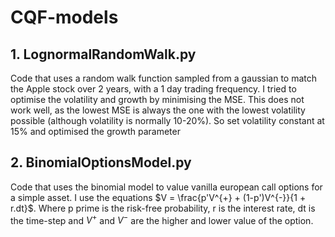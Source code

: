 # CQF-models

## 1. LognormalRandomWalk.py

Code that uses a random walk function sampled from a gaussian to match the Apple stock over 2 years, with a 1 day trading frequency. I tried to optimise the volatility and growth by minimising the MSE. This does not work well, as the lowest MSE is always the one with the lowest volatility possible (although volatility is normally 10-20%). So set volatility constant at 15% and optimised the growth parameter

## 2. BinomialOptionsModel.py

Code that uses the binomial model to value vanilla european call options for a simple asset. I use the equations $V = \frac{p'V^{+} + (1-p')V^{-}}{1 + r.dt}$. Where p prime is the risk-free probability, r is the interest rate, dt is the time-step and $V^+$ and $V^-$ are the higher and lower value of the option. 
